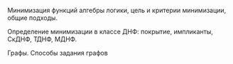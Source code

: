 Минимизация функций алгебры логики, цель и критерии минимизации, общие подходы.

Определение минимизации в классе ДНФ: покрытие, импликанты, СкДНФ, ТДНФ, МДНФ. 

Графы. Способы задания графов